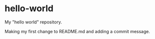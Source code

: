 # hello-world
My "hello world" repository.

Making my first change to README.md and adding a commit message.
